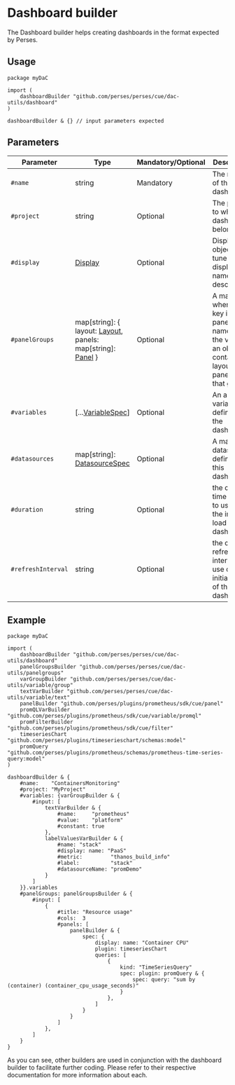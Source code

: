 # Dashboard builder

The Dashboard builder helps creating dashboards in the format expected by Perses.

## Usage

```cue
package myDaC

import (
	dashboardBuilder "github.com/perses/perses/cue/dac-utils/dashboard"
)

dashboardBuilder & {} // input parameters expected
```

## Parameters

| Parameter          | Type                                                                                                                                                     | Mandatory/Optional | Description                                                                                                         |
|--------------------|----------------------------------------------------------------------------------------------------------------------------------------------------------|--------------------|---------------------------------------------------------------------------------------------------------------------|
| `#name`            | string                                                                                                                                                   | Mandatory          | The name of the dashboard.                                                                                          |
| `#project`         | string                                                                                                                                                   | Optional           | The project to which the dashboard belongs.                                                                         |
| `#display`         | [Display](../../api/dashboard.md#display-specification)                                                                                                  | Optional           | Display object to tune the display name and description.                                                            |
| `#panelGroups`     | map[string]: { layout: [Layout](../../api/dashboard.md#layout-specification), panels: map[string]: [Panel](../../api/dashboard.md#panel-specification) } | Optional           | A map where each key is a panel group name, and the value is an object containing layout and panels for that group. |
| `#variables`       | [...[VariableSpec](../../api/variable.md#dashboard)]                                                                                                     | Optional           | An array of variables defined for the dashboard.                                                                    |
| `#datasources`     | map[string]: [DatasourceSpec](../../api/datasource.md#dashboard)                                                                                         | Optional           | A map of datasources defined by this dashboard                                                                      |
| `#duration`        | string                                                                                                                                                   | Optional           | the default time range to use on the initial load of the dashboard                                                  |
| `#refreshInterval` | string                                                                                                                                                   | Optional           | the default refresh interval to use on the initial load of the dashboard                                            |

## Example

```cue
package myDaC

import (
	dashboardBuilder "github.com/perses/perses/cue/dac-utils/dashboard"
	panelGroupsBuilder "github.com/perses/perses/cue/dac-utils/panelgroups"
	varGroupBuilder "github.com/perses/perses/cue/dac-utils/variable/group"
	textVarBuilder "github.com/perses/perses/cue/dac-utils/variable/text"
	panelBuilder "github.com/perses/plugins/prometheus/sdk/cue/panel"
	promQLVarBuilder "github.com/perses/plugins/prometheus/sdk/cue/variable/promql"
	promFilterBuilder "github.com/perses/plugins/prometheus/sdk/cue/filter"
	timeseriesChart "github.com/perses/plugins/timeserieschart/schemas:model"
	promQuery "github.com/perses/plugins/prometheus/schemas/prometheus-time-series-query:model"
)

dashboardBuilder & {
	#name:    "ContainersMonitoring"
	#project: "MyProject"
	#variables: {varGroupBuilder & {
		#input: [
			textVarBuilder & {
				#name:     "prometheus"
				#value:    "platform"
				#constant: true
			},
			labelValuesVarBuilder & {
				#name: "stack"
				#display: name: "PaaS"
				#metric:         "thanos_build_info"
				#label:          "stack"
				#datasourceName: "promDemo"
			}
		]
	}}.variables
	#panelGroups: panelGroupsBuilder & {
		#input: [
			{
				#title: "Resource usage"
				#cols:  3
				#panels: [
					panelBuilder & {
						spec: {
							display: name: "Container CPU"
							plugin: timeseriesChart
							queries: [
								{
									kind: "TimeSeriesQuery"
									spec: plugin: promQuery & {
										spec: query: "sum by (container) (container_cpu_usage_seconds)"
									}
								},
							]
						}
					}
				]
			},
		]
	}
}
```

As you can see, other builders are used in conjunction with the dashboard builder to facilitate further coding.
Please refer to their respective documentation for more information about each.
